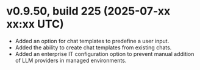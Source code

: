 # v0.9.50, build 225 (2025-07-xx xx:xx UTC)
- Added an option for chat templates to predefine a user input.
- Added the ability to create chat templates from existing chats.
- Added an enterprise IT configuration option to prevent manual addition of LLM providers in managed environments.